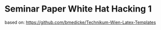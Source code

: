# Seminar Paper White Hat Hacking 1

based on: https://github.com/bmedicke/Technikum-Wien-Latex-Templates